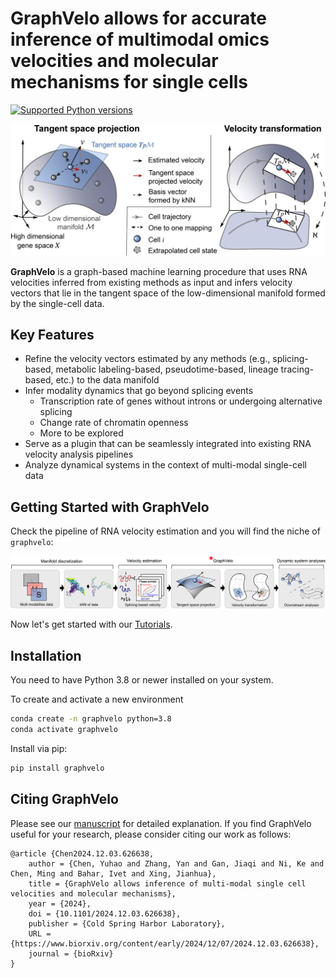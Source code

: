 # GraphVelo allows for accurate inference of multimodal omics velocities and molecular mechanisms for single cells

[![Supported Python versions](https://img.shields.io/badge/python-3.8-blue)](https://python.org)

<img src="https://github.com/xing-lab-pitt/GraphVelo/blob/main/docs/source/_static/img/framework_fig.png" alt="GraphVelo" width="800" />

**GraphVelo** is a graph-based machine learning procedure that uses RNA velocities inferred from existing methods as input and infers velocity vectors that lie in the tangent space of the low-dimensional manifold formed by the single-cell data.

## Key Features

- Refine the velocity vectors estimated by any methods (e.g., splicing-based, metabolic labeling-based, pseudotime-based, lineage tracing-based, etc.) to the data manifold
- Infer modality dynamics that go beyond splicing events
    - Transcription rate of genes without introns or undergoing alternative splicing
    - Change rate of chromatin openness
    - More to be explored
- Serve as a plugin that can be seamlessly integrated into existing RNA velocity analysis pipelines
- Analyze dynamical systems in the context of multi-modal single-cell data

## Getting Started with GraphVelo

Check the pipeline of RNA velocity estimation and you will find the niche of `graphvelo`:

<img src="https://github.com/xing-lab-pitt/GraphVelo/blob/main/docs/source/_static/img/graphvelo_pipeline.png" alt="GraphVelo" width="800" />

Now let's get started with our [Tutorials](https://graphvelo.readthedocs.io/en/latest/index.html).

## Installation

You need to have Python 3.8 or newer installed on your system. 

To create and activate a new environment
```bash
conda create -n graphvelo python=3.8
conda activate graphvelo
```

Install via pip:
```bash
pip install graphvelo
```

## Citing GraphVelo

Please see our [manuscript](https://www.biorxiv.org/content/10.1101/2024.12.03.626638v1) for detailed explanation. 
If you find GraphVelo useful for your research, please consider citing our work as follows:

```
@article {Chen2024.12.03.626638,
	author = {Chen, Yuhao and Zhang, Yan and Gan, Jiaqi and Ni, Ke and Chen, Ming and Bahar, Ivet and Xing, Jianhua},
	title = {GraphVelo allows inference of multi-modal single cell velocities and molecular mechanisms},
	year = {2024},
	doi = {10.1101/2024.12.03.626638},
	publisher = {Cold Spring Harbor Laboratory},
	URL = {https://www.biorxiv.org/content/early/2024/12/07/2024.12.03.626638},
	journal = {bioRxiv}
}

```